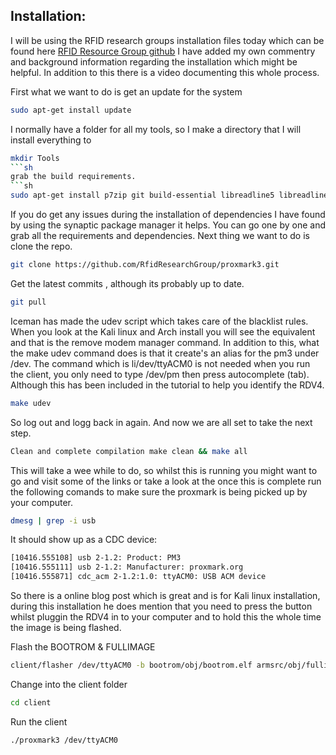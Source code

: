 ## Installation:
I will be using the RFID research groups installation files today which can be found here [RFID Resource Group github](https://github.com/RfidResearchGroup/proxmark3)
I have added my own commentry and background information regarding the installation which might be helpful. In addition to this there is a video documenting this whole process. 

First what we want to do is get an update for the system
```sh
sudo apt-get install update
```
I normally have a folder for all my tools, so I make a directory that I will install everything to
```sh
mkdir Tools
```sh
grab the build requirements.
```sh
sudo apt-get install p7zip git build-essential libreadline5 libreadline-dev libusb-0.1-4 libusb-dev libqt4-dev perl pkg-config wget libncurses5-dev gcc-arm-none-eabi
```
If you do get any issues during the installation of dependencies I have found by using the synaptic package manager it helps. You can go one by one and grab all the requirements and dependencies. 
Next thing we want to do is clone the repo. 
```sh
git clone https://github.com/RfidResearchGroup/proxmark3.git
```
Get the latest commits , although its probably up to date.
```sh
git pull
```
Iceman has made the udev script which takes care of the blacklist rules. When you look at the Kali linux and Arch install you will see the equivalent and that is the remove modem manager command.  In addition to this, what the make udev command does is that it create's an alias for the pm3 under /dev. The command which is li/dev/ttyACM0 is not needed when you run the client, you only need to type /dev/pm then press autocomplete (tab). Although this has been included in the tutorial to help you identify the RDV4.
```sh
make udev
```
So log out and logg back in again. And now we are all set to take the next step. 
```sh
Clean and complete compilation make clean && make all
```
This will take a wee while to do, so whilst this is running you might want to go and visit some of the links <earlier mentioned> or take a look at the <proxmark forums.>
once this is complete run the following comands to make sure the proxmark is being picked up by your computer. 
 ```sh
dmesg | grep -i usb
```
It should show up as a CDC device:
```sh
[10416.555108] usb 2-1.2: Product: PM3
[10416.555111] usb 2-1.2: Manufacturer: proxmark.org
[10416.555871] cdc_acm 2-1.2:1.0: ttyACM0: USB ACM device
```
So there is a online blog post which is great and is for Kali linux installation, during this installation he does mention that you need to press the button whilst pluggin the RDV4 in to your computer and to hold this the whole time the image is being flashed.  

Flash the BOOTROM & FULLIMAGE
 ```sh
 client/flasher /dev/ttyACM0 -b bootrom/obj/bootrom.elf armsrc/obj/fullimage.elf
```
Change into the client folder
 ```sh
cd client
```
Run the client 
 ```sh
./proxmark3 /dev/ttyACM0
```
